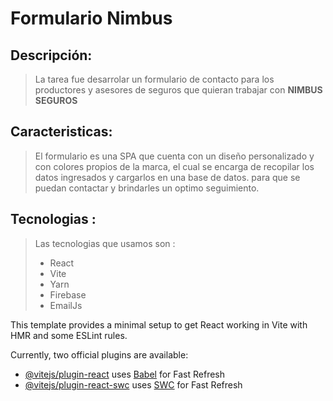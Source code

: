 # Formulario Nimbus

## Descripción:
> La tarea fue desarrolar un formulario de contacto para los productores y asesores de seguros que quieran trabajar con **NIMBUS SEGUROS**

## Caracteristicas:
> El formulario es una SPA que cuenta con un diseño personalizado y con colores propios de la marca, el cual se encarga de recopilar los datos ingresados y cargarlos en una base de datos.
> para que se puedan contactar y brindarles un optimo seguimiento.

## Tecnologias : 
> Las tecnologias que usamos son :
> - React
> - Vite
> - Yarn
> - Firebase
> - EmailJs



This template provides a minimal setup to get React working in Vite with HMR and some ESLint rules.

Currently, two official plugins are available:

- [@vitejs/plugin-react](https://github.com/vitejs/vite-plugin-react/blob/main/packages/plugin-react/README.md) uses [Babel](https://babeljs.io/) for Fast Refresh
- [@vitejs/plugin-react-swc](https://github.com/vitejs/vite-plugin-react-swc) uses [SWC](https://swc.rs/) for Fast Refresh
